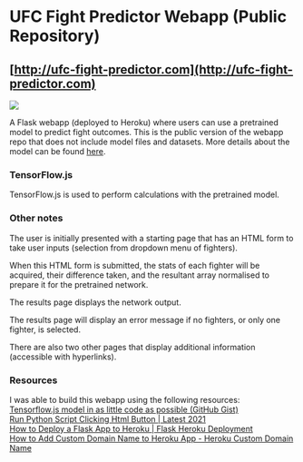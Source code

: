 # UFC Fight Predictor Webapp (Public Repository)  
## [http://ufc-fight-predictor.com](http://ufc-fight-predictor.com) 

![](demo_gif.gif)  
 
A Flask webapp (deployed to Heroku) where users can use a pretrained model to predict fight outcomes. This is the public version of the webapp repo that does not include model files and datasets. More details about the model can be found [here](https://medium.com/@ciaranbench/how-to-make-money-with-machine-learning-value-betting-on-predicted-ufc-fight-outcomes-46ef6e916912). 

### TensorFlow.js
TensorFlow.js is used to perform calculations with the pretrained model. 

### Other notes
The user is initially presented with a starting page that has an HTML form to take user inputs (selection from dropdown menu of fighters).

When this HTML form is submitted, the stats of each fighter will be acquired, their difference taken, and the resultant array normalised to prepare it for the pretrained network.

The results page displays the network output.

The results page will display an error message if no fighters, or only one fighter, is selected.

There are also two other pages that display additional information (accessible with hyperlinks).

### Resources
I was able to build this webapp using the following resources:  
[Tensorflow.js model in as little code as possible (GitHub Gist)](https://gist.github.com/jamescalam/f87bc4e941a86b66a782b90980f045de)  
[Run Python Script Clicking Html Button | Latest 2021](https://www.youtube.com/watch?v=0meTbQQaosU)  
[How to Deploy a Flask App to Heroku | Flask Heroku Deployment](https://www.youtube.com/watch?v=D2GLVoiEZyE)  
[How to Add Custom Domain Name to Heroku App - Heroku Custom Domain Name](https://www.youtube.com/watch?v=_tzkF68ZjVE)
